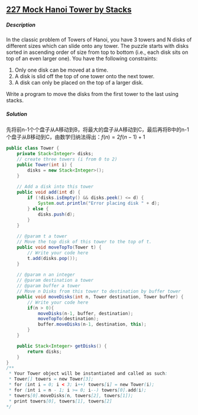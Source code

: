 ## [227 Mock Hanoi Tower by Stacks](http://www.lintcode.com/en/problem/mock-hanoi-tower-by-stacks/)

##### Description

In the classic problem of Towers of Hanoi, you have 3 towers and N disks of different sizes which can slide onto any tower. The puzzle starts with disks sorted in ascending order of size from top to bottom (i.e., each disk sits on top of an even larger one). You have the following constraints:

1. Only one disk can be moved at a time.
2. A disk is slid off the top of one tower onto the next tower.
3. A disk can only be placed on the top of a larger disk.

Write a program to move the disks from the first tower to the last using stacks.

##### Solution

先将前n-1个个盘子从A移动到B，将最大的盘子从A移动到C，最后再将B中的n-1个盘子从B移动到C，由数学归纳法得出：$f(n)=2f(n-1)+1$ 

```java
public class Tower {
    private Stack<Integer> disks;
    // create three towers (i from 0 to 2)
    public Tower(int i) {
        disks = new Stack<Integer>();
    }
	
    // Add a disk into this tower
    public void add(int d) {
        if (!disks.isEmpty() && disks.peek() <= d) {
            System.out.println("Error placing disk " + d);
        } else {
            disks.push(d);
        }
    }
	
    // @param t a tower
    // Move the top disk of this tower to the top of t.
    public void moveTopTo(Tower t) {
        // Write your code here
        t.add(disks.pop());
    }
	
    // @param n an integer
    // @param destination a tower
    // @param buffer a tower
    // Move n Disks from this tower to destination by buffer tower
    public void moveDisks(int n, Tower destination, Tower buffer) {
        // Write your code here
        if(n > 0){
            moveDisks(n-1, buffer, destination);
            moveTopTo(destination);
            buffer.moveDisks(n-1, destination, this);
        }
    }

    public Stack<Integer> getDisks() {
        return disks;
    }
}
/**
 * Your Tower object will be instantiated and called as such:
 * Tower[] towers = new Tower[3];	
 * for (int i = 0; i < 3; i++) towers[i] = new Tower(i);
 * for (int i = n - 1; i >= 0; i--) towers[0].add(i);	
 * towers[0].moveDisks(n, towers[2], towers[1]);
 * print towers[0], towers[1], towers[2]
*/

```

